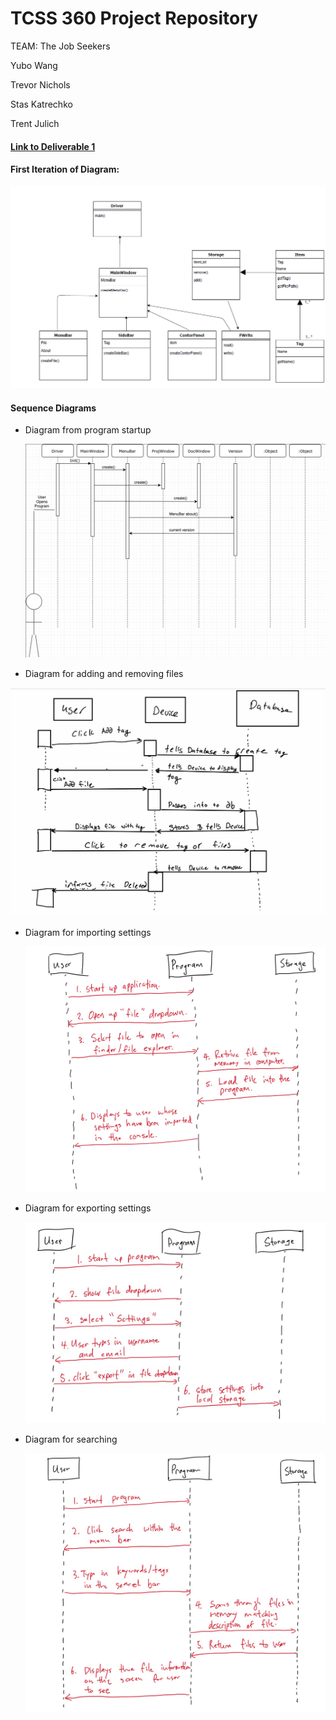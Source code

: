 # TCSS 360 Project Repository

TEAM: The Job Seekers

Yubo Wang

Trevor Nichols

Stas Katrechko

Trent Julich

#### [Link to Deliverable 1](https://docs.google.com/document/d/1KlvfGq_FSku6o255seMN-9qr70FZHROpfOpTmCAEKgI/edit?usp=sharing)

#### First Iteration of Diagram:

![diagram](./imgs/diagram1.png)

#### Sequence Diagrams

- Diagram from program startup

  ![startup](./imgs/startup.png)

- Diagram for adding and removing files

![sequence](./imgs/sequence.jpg)

- Diagram for importing settings

  ![import](./imgs/importing.JPEG)

- Diagram for exporting settings

  ![export](./imgs/exporting.JPEG)

- Diagram for searching

  ![search](./imgs/searching.JPEG)







